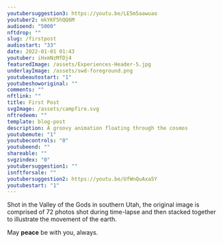```yaml
---
youtubersuggestion3: https://youtu.be/LE5m5aawuao
youtuber2: mkYKF5hQQ6M
audioend: "5000"
nftdrop: ""
slug: /firstpost
audiostart: "33"
date: 2022-01-01 01:43
youtuber: iHxmNzMfDj4
featuredImage: /assets/Experiences-Header-5.jpg
underlayImage: /assets/swd-foreground.png
youtubeautostart: "1"
youtubeshoworiginal: ""
comments: ""
nftlink: ""
title: First Post
svgImage: /assets/campfire.svg
nftredeem: ""
template: blog-post
description: A groovy animation floating through the cosmos
youtubemute: "1"
youtubecontrols: "0"
youtubeend: ""
shareable: ""
svgzindex: "0"
youtubersuggestion1: ""
isnftforsale: ""
youtubersuggestion2: https://youtu.be/UfWnQuAxa5Y
youtubestart: "1"
---
```

Shot in the Valley of the Gods in southern Utah, the original image is comprised of 72 photos shot during time-lapse and then stacked together to illustrate the movement of the earth.

May **peace** be with you, always.